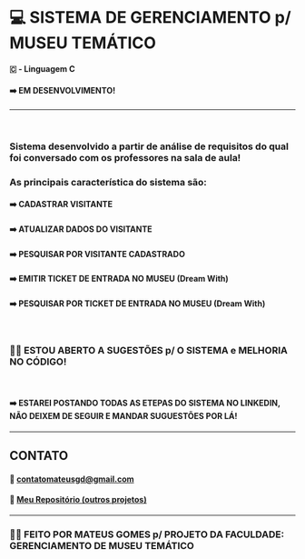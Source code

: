 # 💻 SISTEMA DE GERENCIAMENTO p/ MUSEU TEMÁTICO
#### 🇨 - Linguagem C
#### ➡️ EM DESENVOLVIMENTO!
---
<br>

### Sistema desenvolvido a partir de análise de requisitos do qual foi conversado com os professores na sala de aula!
### As principais característica do sistema são:
#### ➡️ CADASTRAR VISITANTE
#### ➡️ ATUALIZAR DADOS DO VISITANTE
#### ➡️ PESQUISAR POR VISITANTE CADASTRADO
#### ➡️ EMITIR TICKET DE ENTRADA NO MUSEU (Dream With)
#### ➡️ PESQUISAR POR TICKET DE ENTRADA NO MUSEU (Dream With)
<br>

### 🙋‍♂️ ESTOU ABERTO A SUGESTÕES p/ O SISTEMA e MELHORIA NO CÓDIGO!
<br>

#### ➡️ ESTAREI POSTANDO TODAS AS ETEPAS DO SISTEMA NO LINKEDIN, NÃO DEIXEM DE SEGUIR E MANDAR SUGUESTÕES POR LÁ!
---
## CONTATO
#### 📨 contatomateusgd@gmail.com
#### 🔗 [Meu Repositório (outros projetos)](https://github.com/omattaeus?tab=repositories)
---
### 🙋‍♂️ FEITO POR MATEUS GOMES p/ PROJETO DA FACULDADE: GERENCIAMENTO DE MUSEU TEMÁTICO
